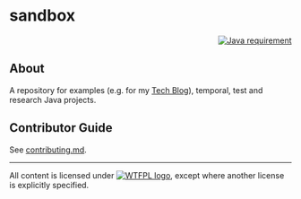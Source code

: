 # sandbox
<p align="right">
<a href="https://docs.oracle.com/en/java/javase/11/"><img src="https://img.shields.io/badge/Java-11-blue.svg" alt="Java requirement"></a>
</p>

## About
A repository for examples (e.g. for my [Tech Blog](https://sites.google.com/site/aboutmale/techblog)), temporal, test and research Java projects.

## Contributor Guide
See [contributing.md](https://github.com/stIncMale/sandbox/blob/master/contributing.md).

---

All content is licensed under [![WTFPL logo](http://www.wtfpl.net/wp-content/uploads/2012/12/wtfpl-badge-2.png)](http://www.wtfpl.net/), except where another license is explicitly specified.
